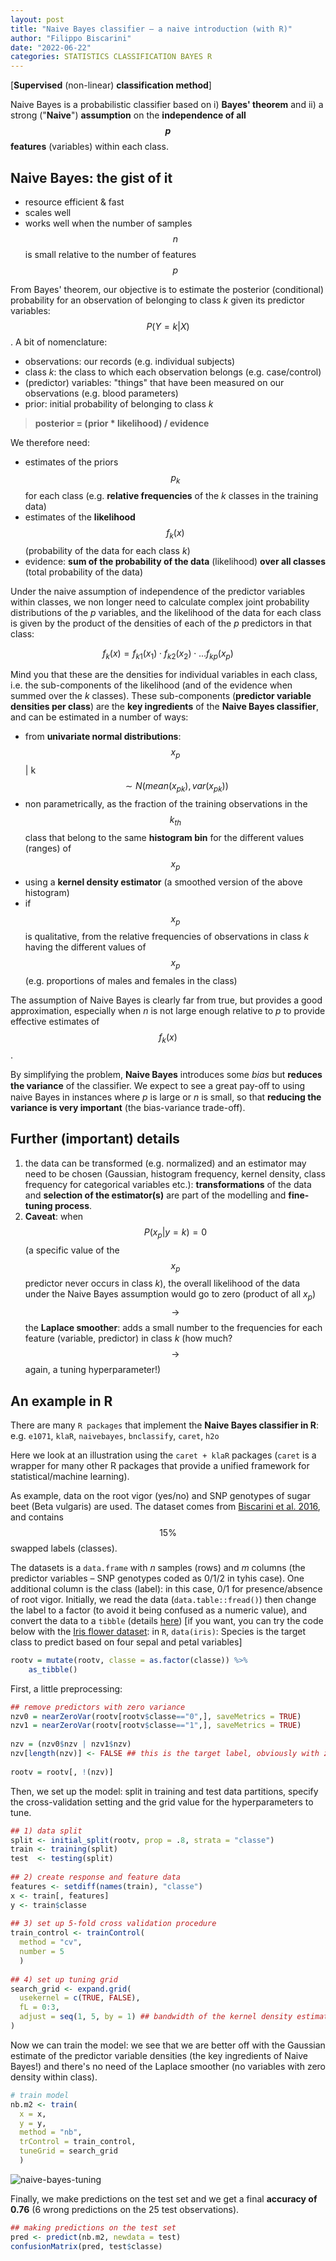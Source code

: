 ```yaml
---
layout: post
title: "Naive Bayes classifier – a naive introduction (with R)"
author: "Filippo Biscarini"
date: "2022-06-22"
categories: STATISTICS CLASSIFICATION BAYES R
---
```


[**Supervised** (non-linear) **classification method**]

Naive Bayes is a probabilistic classifier based on i) **Bayes' theorem** and 
ii) a strong ("**Naive**") **assumption** on the **independence of all $$p$$ features** (variables) within each class.

## Naive Bayes: the gist of it

- resource efficient & fast
- scales well
- works well when the number of samples $$n$$ is small relative to the number of features $$p$$

From Bayes' theorem, our objective is to estimate the posterior (conditional) probability for an observation of belonging to class *k* 
given its predictor variables: $$ P(Y=k | X) $$. 
A bit of nomenclature:

- observations: our records (e.g. individual subjects)
- class *k*: the class to which each observation belongs (e.g. case/control)
- (predictor) variables: "things" that have been measured on our observations (e.g. blood parameters)
- prior: initial probability of belonging to class *k*

> **posterior = (prior * likelihood) / evidence**

We therefore need:

- estimates of the priors $$p_k$$ for each class (e.g. **relative frequencies** of the *k* classes in the training data)
- estimates of the **likelihood** $$f_k(x)$$ (probability of the data for each class *k*)
- evidence: **sum of the probability of the data** (likelihood) **over all classes** (total probability of the data)

Under the naive assumption of independence of the predictor variables within classes, we non longer need to calculate complex joint probability distributions of the *p* variables, 
and the likelihood of the data for each class is given by the product of the densities of each of the *p* predictors in that class:

$$
f_k(x) = f_{k1}(x_1) \cdot f_{k2}(x_2) \cdot\ldots f_{kp}(x_p)
$$

Mind you that these are the densities for individual variables in each class, i.e. the sub-components of the likelihood 
(and of the evidence when summed over the *k* classes). 
These sub-components (**predictor variable densities per class**) are the **key ingredients** of the **Naive Bayes classifier**, 
and can be estimated in a number of ways:

- from **univariate normal distributions**: $$x_p$$ | k $$\sim N(mean(x_{pk}),var(x_{pk}))$$
- non parametrically, as the fraction of the training observations in the $$ k_{th} $$ class that belong to the same **histogram bin** for the different values (ranges) of $$x_p$$
- using a **kernel density estimator** (a smoothed version of the above histogram)
- if $$x_p$$ is qualitative, from the relative frequencies of observations in class *k* having the different values of $$x_p$$ (e.g. proportions of males and females in the class)

The assumption of Naive Bayes is clearly far from true, but provides a good approximation, 
especially when *n* is not large enough relative to *p* to provide effective estimates of $$f_k(x)$$.

By simplifying the problem, **Naive Bayes** introduces some *bias* but **reduces the variance** of the classifier.
We expect to see a great pay-oﬀ to using naive Bayes in instances where *p* is large or *n* is small, 
so that **reducing the variance is very important** (the bias-variance trade-off).

## Further (important) details

1. the data can be transformed (e.g. normalized) and an estimator may need to be chosen 
(Gaussian, histogram frequency, kernel density, class frequency for categorical variables etc.): 
**transformations** of the data and **selection of the estimator(s)** are part of the modelling and **fine-tuning process**.
2. **Caveat**: when $$ P(x_p | y=k) = 0 $$ (a specific value of the $$x_p$$ predictor never occurs in class *k*), 
the overall likelihood of the data under the Naive Bayes assumption would go to zero (product of all $x_p$) 
$$\rightarrow$$ the **Laplace smoother**: adds a small number to the frequencies for each feature (variable, predictor) in class *k* 
(how much? $$\rightarrow$$ again, a tuning hyperparameter!)

## An example in R
There are many `R packages` that implement the **Naive Bayes classifier in R**: e.g. `e1071`, `klaR`, `naivebayes`, `bnclassify`, `caret`, `h2o`

Here we look at an illustration using the `caret + klaR` packages 
(`caret` is a wrapper for many other R packages that provide a unified framework for statistical/machine learning).

As example, data on the root vigor (yes/no) and SNP genotypes of sugar beet (Beta vulgaris) are used. 
The dataset comes from [Biscarini et al. 2016](https://plantmethods.biomedcentral.com/articles/10.1186/s13007-016-0136-4), 
and contains $$15\%$$ swapped labels (classes).

The datasets is a `data.frame` with *n* samples (rows) and *m* columns (the predictor variables – SNP genotypes coded as 0/1/2 in tyhis case). 
One additional column is the class (label): in this case, 0/1 for presence/absence of root vigor. 
Initially, we read the data (`data.table::fread()`) then change the label to a factor 
(to avoid it being confused as a numeric value), and convert the data to a `tibble` (details [here](https://tibble.tidyverse.org/)) 
\[if you want, you can try the code below with the [Iris flower dataset](https://archive.ics.uci.edu/ml/datasets/iris): 
in `R`, `data(iris)`: Species is the target class to predict based on four sepal and petal variables\]

```r
rootv = mutate(rootv, classe = as.factor(classe)) %>% 
	as_tibble()
```

First, a little preprocessing:

```r
## remove predictors with zero variance
nzv0 = nearZeroVar(rootv[rootv$classe=="0",], saveMetrics = TRUE)
nzv1 = nearZeroVar(rootv[rootv$classe=="1",], saveMetrics = TRUE)
 
nzv = (nzv0$nzv | nzv1$nzv)
nzv[length(nzv)] <- FALSE ## this is the target label, obviously with zero variance within class (restored to FALSE to be kept in the data)-nzv
 
rootv = rootv[, !(nzv)]
```

Then, we set up the model: split in training and test data partitions, specify the cross-validation setting 
and the grid value for the hyperparameters to tune.

```r
## 1) data split
split <- initial_split(rootv, prop = .8, strata = "classe")
train <- training(split)
test  <- testing(split)
 
## 2) create response and feature data
features <- setdiff(names(train), "classe")
x <- train[, features]
y <- train$classe
 
## 3) set up 5-fold cross validation procedure
train_control <- trainControl(
  method = "cv", 
  number = 5
  )
 
## 4) set up tuning grid
search_grid <- expand.grid(
  usekernel = c(TRUE, FALSE),
  fL = 0:3,
  adjust = seq(1, 5, by = 1) ## bandwidth of the kernel density estimator (larger values --> more flexible estimator)
)
```

Now we can train the model: we see that we are better off with the Gaussian estimate of the predictor variable densities 
(the key ingredients of Naive Bayes!) and there's no need of the Laplace smoother (no variables with zero density within class).

```r
# train model
nb.m2 <- train(
  x = x,
  y = y,
  method = "nb",
  trControl = train_control,
  tuneGrid = search_grid
  )
```

![naive-bayes-tuning](/img/naive_bayes_tuning.png)

Finally, we make predictions on the test set and we get a final **accuracy of 0.76** (6 wrong predictions on the 25 test observations).

```r
## making predictions on the test set
pred <- predict(nb.m2, newdata = test)
confusionMatrix(pred, test$classe)
```

